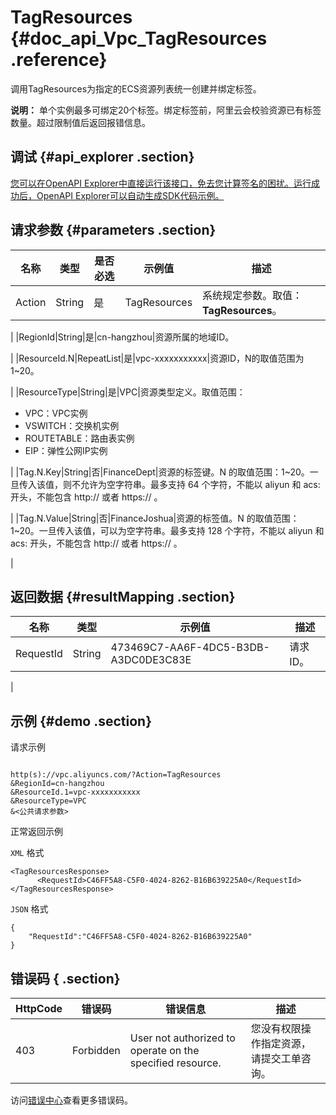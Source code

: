 # TagResources {#doc_api_Vpc_TagResources .reference}

调用TagResources为指定的ECS资源列表统一创建并绑定标签。

**说明：** 单个实例最多可绑定20个标签。绑定标签前，阿里云会校验资源已有标签数量。超过限制值后返回报错信息。

## 调试 {#api_explorer .section}

[您可以在OpenAPI Explorer中直接运行该接口，免去您计算签名的困扰。运行成功后，OpenAPI Explorer可以自动生成SDK代码示例。](https://api.aliyun.com/#product=Vpc&api=TagResources&type=RPC&version=2016-04-28)

## 请求参数 {#parameters .section}

|名称|类型|是否必选|示例值|描述|
|--|--|----|---|--|
|Action|String|是|TagResources|系统规定参数。取值：**TagResources**。

 |
|RegionId|String|是|cn-hangzhou|资源所属的地域ID。

 |
|ResourceId.N|RepeatList|是|vpc-xxxxxxxxxxx|资源ID，N的取值范围为 1~20。

 |
|ResourceType|String|是|VPC|资源类型定义。取值范围：

 -   VPC：VPC实例
-   VSWITCH：交换机实例
-   ROUTETABLE：路由表实例
-   EIP：弹性公网IP实例

 |
|Tag.N.Key|String|否|FinanceDept|资源的标签键。N 的取值范围：1~20。一旦传入该值，则不允许为空字符串。最多支持 64 个字符，不能以 aliyun 和 acs: 开头，不能包含 http:// 或者 https:// 。

 |
|Tag.N.Value|String|否|FinanceJoshua|资源的标签值。N 的取值范围：1~20。一旦传入该值，可以为空字符串。最多支持 128 个字符，不能以 aliyun 和 acs: 开头，不能包含 http:// 或者 https:// 。

 |

## 返回数据 {#resultMapping .section}

|名称|类型|示例值|描述|
|--|--|---|--|
|RequestId|String|473469C7-AA6F-4DC5-B3DB-A3DC0DE3C83E|请求ID。

 |

## 示例 {#demo .section}

请求示例

``` {#request_demo}

http(s)://vpc.aliyuncs.com/?Action=TagResources
&RegionId=cn-hangzhou
&ResourceId.1=vpc-xxxxxxxxxxx
&ResourceType=VPC
&<公共请求参数>

```

正常返回示例

`XML` 格式

``` {#xml_return_success_demo}
<TagResourcesResponse>
      <RequestId>C46FF5A8-C5F0-4024-8262-B16B639225A0</RequestId>
</TagResourcesResponse>
```

`JSON` 格式

``` {#json_return_success_demo}
{
	"RequestId":"C46FF5A8-C5F0-4024-8262-B16B639225A0"
}
```

## 错误码 { .section}

|HttpCode|错误码|错误信息|描述|
|--------|---|----|--|
|403|Forbidden|User not authorized to operate on the specified resource.|您没有权限操作指定资源，请提交工单咨询。|

访问[错误中心](https://error-center.aliyun.com/status/product/Vpc)查看更多错误码。

